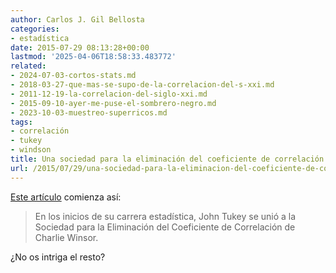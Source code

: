 ```yaml
---
author: Carlos J. Gil Bellosta
categories:
- estadística
date: 2015-07-29 08:13:28+00:00
lastmod: '2025-04-06T18:58:33.483772'
related:
- 2024-07-03-cortos-stats.md
- 2018-03-27-que-mas-se-supo-de-la-correlacion-del-s-xxi.md
- 2011-12-19-la-correlacion-del-siglo-xxi.md
- 2015-09-10-ayer-me-puse-el-sombrero-negro.md
- 2023-10-03-muestreo-superricos.md
tags:
- correlación
- tukey
- windson
title: Una sociedad para la eliminación del coeficiente de correlación
url: /2015/07/29/una-sociedad-para-la-eliminacion-del-coeficiente-de-correlacion/
---
```


[Este artículo](https://www.stat.berkeley.edu/~brill/Papers/jwtint4.pdf) comienza así:

> En los inicios de su carrera estadística, John Tukey se unió a la Sociedad para la Eliminación del Coeficiente de Correlación de Charlie Winsor.

¿No os intriga el resto?